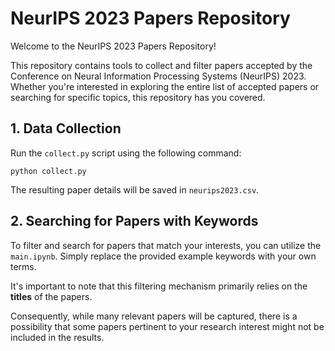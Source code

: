 # NeurIPS 2023 Papers Repository

Welcome to the NeurIPS 2023 Papers Repository! 

This repository contains tools to collect and filter papers accepted by the Conference on Neural Information Processing Systems (NeurIPS) 2023. Whether you're interested in exploring the entire list of accepted papers or searching for specific topics, this repository has you covered.


## 1. Data Collection

Run the ```collect.py``` script using the following command:
```
python collect.py
```

The resulting paper details will be saved in ```neurips2023.csv```.




## 2. Searching for Papers with Keywords





To filter and search for papers that match your interests, you can utilize the ```main.ipynb```. Simply replace the provided example keywords with your own terms.

It's important to note that this filtering mechanism primarily relies on the **titles** of the papers. 

Consequently, while many relevant papers will be captured, there is a possibility that some papers pertinent to your research interest might not be included in the results.


